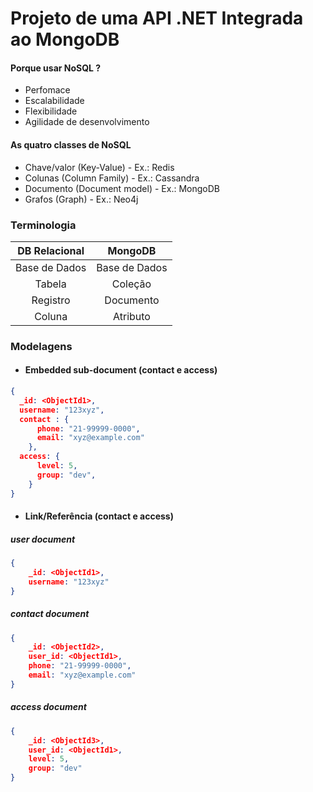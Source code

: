 # Projeto de uma API .NET Integrada ao MongoDB

#### Porque usar NoSQL ?

- Perfomace
- Escalabilidade
- Flexibilidade
- Agilidade de desenvolvimento

#### As quatro classes de NoSQL

* Chave/valor (Key-Value)     - Ex.: Redis
* Colunas (Column Family)     - Ex.: Cassandra
* Documento (Document model)  - Ex.: MongoDB
* Grafos (Graph)              - Ex.: Neo4j

### Terminologia

| DB Relacional | MongoDB |
:---:|:---:
| Base de Dados | Base de Dados |
| Tabela | Coleção |
| Registro | Documento |
| Coluna | Atributo |

### Modelagens

* #### Embedded sub-document (contact e access)

```json
{
  _id: <ObjectId1>,
  username: "123xyz",
  contact : {
      phone: "21-99999-0000",
      email: "xyz@example.com"
    },
  access: {
      level: 5,
      group: "dev",
    }
}  
```

* #### Link/Referência (contact e access)

#####  user document
```json
{
    _id: <ObjectId1>,
    username: "123xyz"
}  
```

##### contact document
```json
{
    _id: <ObjectId2>,
    user_id: <ObjectId1>,
    phone: "21-99999-0000",
    email: "xyz@example.com"
}
```

##### access document
```json
{
    _id: <ObjectId3>,
    user_id: <ObjectId1>,
    level: 5,
    group: "dev"
}  
```